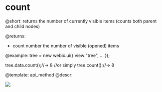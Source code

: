 count
=============
@short: returns the number of currently visible items (counts both parent and child nodes)


@returns:
- count		number		the number of visible (opened) items 

@example:
tree = new webix.ui({
	view:"tree",
	...
});
            
tree.data.count();//-> 8
//or simply
tree.count();//-> 8

@template:	api_method
@descr:


<img src="api/treestore_datacount_method.png"/>